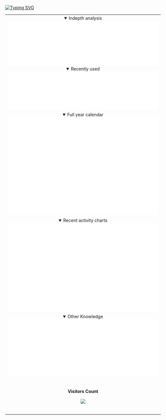 <!--header-->

[![Typing SVG](https://readme-typing-svg.herokuapp.com/?color=00bfbf&size=35&center=true&vCenter=true&width=1000&lines=HELLO!;I'm+from+Brazil;I+study+Cibersecurity+and+Full+Stack;Be+Welcome!+:%29)](https://git.io/typing-svg)
<div align="center">  




<table>
  <tr>
    <td colspan="2" align="center">
      <details open><summary>Indepth analysis </summary><img src="https://github.com/lowlighter/metrics/blob/examples/metrics.plugin.languages.indepth.svg" alt=""></img></details>
      <details open><summary>Recently used </summary><img src="https://github.com/lowlighter/metrics/blob/examples/metrics.plugin.languages.recent.svg" alt=""></img></details>
     
  </tr>

<tr>
    <td colspan="2" align="center">
      <details open><summary>Full year calendar</summary><img src="https://github.com/lowlighter/metrics/blob/examples/metrics.plugin.isocalendar.fullyear.svg" alt=""></img></details> </td>
      
  </tr>

 <tr>
    <td colspan="2" align="center">
      <details open><summary>Recent activity charts</summary><img src="https://github.com/lowlighter/metrics/blob/examples/metrics.plugin.habits.charts.svg" alt=""></img></details>
    </td>
  </tr>

  <tr>
    <td colspan="2" align="center">
      <details open><summary>Other Knowledge</summary><img src="https://github.com/lowlighter/metrics/blob/examples/metrics.plugin.topics.icons.svg" alt=""></img></details>
    </td>



<tr>

<td align="center">
<br><p align="centre"><b>Visitors Count</b></p>  
<p align="center"><img align="center" src="https://profile-counter.glitch.me/{Susysat}/count.svg" /></p> 
<br></td>


<tr/>
</table>
<!--/header-->

